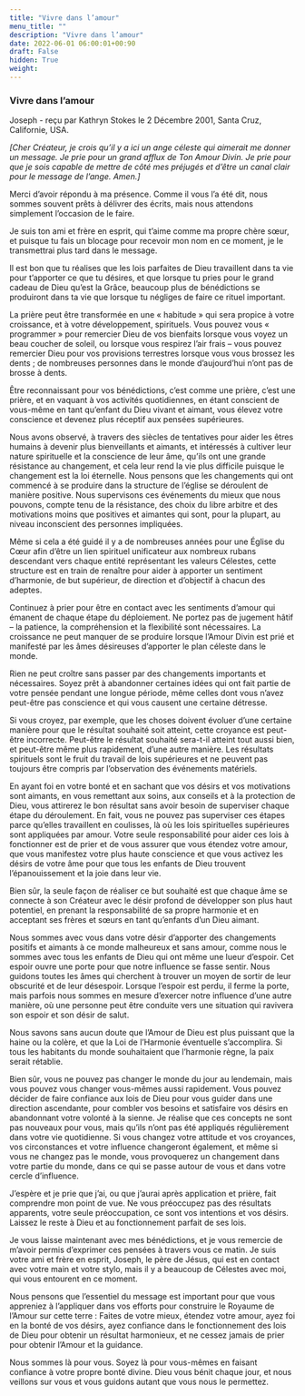 ```yaml
---
title: "Vivre dans l’amour"
menu_title: ""
description: "Vivre dans l’amour"
date: 2022-06-01 06:00:01+00:90
draft: False
hidden: True
weight:
---
```

### Vivre dans l’amour

Joseph - reçu par Kathryn Stokes le 2 Décembre 2001, Santa Cruz, Californie, USA.

*[Cher Créateur, je crois qu’il y a ici un ange céleste qui aimerait me donner un message. Je prie pour un grand afflux de Ton Amour Divin. Je prie pour que je sois capable de mettre de côté mes préjugés et d’être un canal clair pour le message de l’ange. Amen.]*

Merci d’avoir répondu à ma présence. Comme il vous l’a été dit, nous sommes souvent prêts à délivrer des écrits, mais nous attendons simplement l’occasion de le faire.

Je suis ton ami et frère en esprit, qui t’aime comme ma propre chère sœur, et puisque tu fais un blocage pour recevoir mon nom en ce moment, je le transmettrai plus tard dans le message.

Il est bon que tu réalises que les lois parfaites de Dieu travaillent dans ta vie pour t’apporter ce que tu désires, et que lorsque tu pries pour le grand cadeau de Dieu qu’est la Grâce, beaucoup plus de bénédictions se produiront dans ta vie que lorsque tu négliges de faire ce rituel important.

La prière peut être transformée en une « habitude » qui sera propice à votre croissance, et à votre développement, spirituels. Vous pouvez vous « programmer » pour remercier Dieu de vos bienfaits lorsque vous voyez un beau coucher de soleil, ou lorsque vous respirez l’air frais – vous pouvez remercier Dieu pour vos provisions terrestres lorsque vous vous brossez les dents ; de nombreuses personnes dans le monde d’aujourd’hui n’ont pas de brosse à dents.

Être reconnaissant pour vos bénédictions, c’est comme une prière, c’est une prière, et en vaquant à vos activités quotidiennes, en étant conscient de vous-même en tant qu’enfant du Dieu vivant et aimant, vous élevez votre conscience et devenez plus réceptif aux pensées supérieures.

Nous avons observé, à travers des siècles de tentatives pour aider les êtres humains à devenir plus bienveillants et aimants, et intéressés à cultiver leur nature spirituelle et la conscience de leur âme, qu’ils ont une grande résistance au changement, et cela leur rend la vie plus difficile puisque le changement est la loi éternelle. Nous pensons que les changements qui ont commencé à se produire dans la structure de l’église se déroulent de manière positive. Nous supervisons ces événements du mieux que nous pouvons, compte tenu de la résistance, des choix du libre arbitre et des motivations moins que positives et aimantes qui sont, pour la plupart, au niveau inconscient des personnes impliquées.

Même si cela a été guidé il y a de nombreuses années pour une Église du Cœur afin d’être un lien spirituel unificateur aux nombreux rubans descendant vers chaque entité représentant les valeurs Célestes, cette structure est en train de renaître pour aider à apporter un sentiment d’harmonie, de but supérieur, de direction et d’objectif à chacun des adeptes.

Continuez à prier pour être en contact avec les sentiments d’amour qui émanent de chaque étape du déploiement. Ne portez pas de jugement hâtif – la patience, la compréhension et la flexibilité sont nécessaires. La croissance ne peut manquer de se produire lorsque l’Amour Divin est prié et manifesté par les âmes désireuses d’apporter le plan céleste dans le monde.

Rien ne peut croître sans passer par des changements importants et nécessaires. Soyez prêt à abandonner certaines idées qui ont fait partie de votre pensée pendant une longue période, même celles dont vous n’avez peut-être pas conscience et qui vous causent une certaine détresse.

Si vous croyez, par exemple, que les choses doivent évoluer d’une certaine manière pour que le résultat souhaité soit atteint, cette croyance est peut-être incorrecte. Peut-être le résultat souhaité sera-t-il atteint tout aussi bien, et peut-être même plus rapidement, d’une autre manière. Les résultats spirituels sont le fruit du travail de lois supérieures et ne peuvent pas toujours être compris par l’observation des événements matériels.

En ayant foi en votre bonté et en sachant que vos désirs et vos motivations sont aimants, en vous remettant aux soins, aux conseils et à la protection de Dieu, vous attirerez le bon résultat sans avoir besoin de superviser chaque étape du déroulement. En fait, vous ne pouvez pas superviser ces étapes parce qu’elles travaillent en coulisses, là où les lois spirituelles supérieures sont appliquées par amour. Votre seule responsabilité pour aider ces lois à fonctionner est de prier et de vous assurer que vous étendez votre amour, que vous manifestez votre plus haute conscience et que vous activez les désirs de votre âme pour que tous les enfants de Dieu trouvent l’épanouissement et la joie dans leur vie.

Bien sûr, la seule façon de réaliser ce but souhaité est que chaque âme se connecte à son Créateur avec le désir profond de développer son plus haut potentiel, en prenant la responsabilité de sa propre harmonie et en acceptant ses frères et sœurs en tant qu’enfants d’un Dieu aimant.

Nous sommes avec vous dans votre désir d’apporter des changements positifs et aimants à ce monde malheureux et sans amour, comme nous le sommes avec tous les enfants de Dieu qui ont même une lueur d’espoir. Cet espoir ouvre une porte pour que notre influence se fasse sentir. Nous guidons toutes les âmes qui cherchent à trouver un moyen de sortir de leur obscurité et de leur désespoir. Lorsque l’espoir est perdu, il ferme la porte, mais parfois nous sommes en mesure d’exercer notre influence d’une autre manière, où une personne peut être conduite vers une situation qui ravivera son espoir et son désir de salut.

Nous savons sans aucun doute que l’Amour de Dieu est plus puissant que la haine ou la colère, et que la Loi de l’Harmonie éventuelle s’accomplira. Si tous les habitants du monde souhaitaient que l’harmonie règne, la paix serait rétablie.

Bien sûr, vous ne pouvez pas changer le monde du jour au lendemain, mais vous pouvez vous changer vous-mêmes aussi rapidement. Vous pouvez décider de faire confiance aux lois de Dieu pour vous guider dans une direction ascendante, pour combler vos besoins et satisfaire vos désirs en abandonnant votre volonté à la sienne. Je réalise que ces concepts ne sont pas nouveaux pour vous, mais qu’ils n’ont pas été appliqués régulièrement dans votre vie quotidienne. Si vous changez votre attitude et vos croyances, vos circonstances et votre influence changeront également, et même si vous ne changez pas le monde, vous provoquerez un changement dans votre partie du monde, dans ce qui se passe autour de vous et dans votre cercle d’influence.

J’espère et je prie que j’ai, ou que j’aurai après application et prière, fait comprendre mon point de vue. Ne vous préoccupez pas des résultats apparents, votre seule préoccupation, ce sont vos intentions et vos désirs. Laissez le reste à Dieu et au fonctionnement parfait de ses lois.

Je vous laisse maintenant avec mes bénédictions, et je vous remercie de m’avoir permis d’exprimer ces pensées à travers vous ce matin. Je suis votre ami et frère en esprit, Joseph, le père de Jésus, qui est en contact avec votre main et votre stylo, mais il y a beaucoup de Célestes avec moi, qui vous entourent en ce moment.

Nous pensons que l’essentiel du message est important pour que vous appreniez à l’appliquer dans vos efforts pour construire le Royaume de l’Amour sur cette terre : Faites de votre mieux, étendez votre amour, ayez foi en la bonté de vos désirs, ayez confiance dans le fonctionnement des lois de Dieu pour obtenir un résultat harmonieux, et ne cessez jamais de prier pour obtenir l’Amour et la guidance.

Nous sommes là pour vous. Soyez là pour vous-mêmes en faisant confiance à votre propre bonté divine. Dieu vous bénit chaque jour, et nous veillons sur vous et vous guidons autant que vous nous le permettez.

